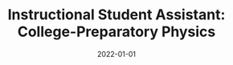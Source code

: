---
title: "Instructional Student Assistant: College-Preparatory Physics"
collection: teaching
type: "High School"
venue: "Silver Creek High School, Physics"
date: 2022-01-01
location: "Longmont, CO"
---